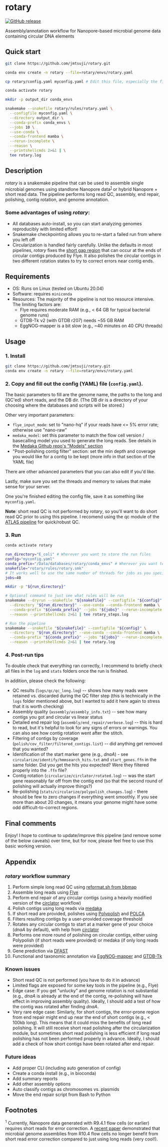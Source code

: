 # rotary
[![GitHub release](https://img.shields.io/badge/Version-0.2.0--beta2-lightgrey.svg)](https://github.com/jmtsuji/rotary/releases)

Assembly/annotation workflow for Nanopore-based microbial genome data containing circular DNA elements 

## Quick start
```bash
git clone https://github.com/jmtsuji/rotary.git

conda env create -n rotary --file=rotary/envs/rotary.yaml

cp rotary/config.yaml myconfig.yaml # Edit this file, especially the first few lines

conda activate rotary

mkdir -p output_dir conda_envs

snakemake --snakefile rotary/rules/rotary.yaml \
  --configfile myconfig.yaml \
  --directory output_dir \
  --conda-prefix conda_envs \
  --jobs 10 \
  --use-conda \
  --conda-frontend mamba \
  --rerun-incomplete \
  --reason \
  --printshellcmds 2>&1 | \
  tee rotary.log
```

## Description
_rotary_ is a snakemake pipeline that can be used to assemble single microbial genomes using 
standlone Nanopore data<sup>[1](#Footnotes)</sup> or hybrid Nanopore + short read data. 
The pipeline performs long read QC, assembly, end repair, polishing, contig rotation, and genome annotation.

### Some advantages of using _rotary_:
- All databases auto-install, so you can start analyzing genomes reproducibly with limited effort!
- Snakemake checkpointing allows you to re-start a failed run from where you left off
- Circularization is handled fairly carefully. Unlike the defaults in most pipelines, _rotary_ fixes the 
  [short gap region](https://github.com/fenderglass/Flye/issues/315#issuecomment-720679812) that can occur at the ends 
  of circular contigs produced by Flye. It also polishes the circular contigs in two 
  different rotation states to try to correct errors near contig ends.

## Requirements
- OS: Runs on Linux (tested on Ubuntu 20.04)
- Software: requires `miniconda`
- Resources: The majority of the pipeline is not too resource intensive. The limiting factors are:
  - Flye requires moderate RAM (e.g., < 64 GB for typical bacterial genome runs)
  - GTDB-Tk v2 (with GTDB r207) needs ~55 GB RAM
  - EggNOG-mapper is a bit slow (e.g., ~40 minutes on 40 CPU threads)

## Usage
### 1. Install
```bash
git clone https://github.com/jmtsuji/rotary.git
conda env create -n rotary --file=rotary/envs/rotary.yaml
```

### 2. Copy and fill out the config (YAML) file (`config.yaml`).

The basic parameters to fill are the genome name, the paths to the long and (QC'ed) short reads, and the DB dir.
(The DB dir is a directory of your choosing where the databases and scripts will be stored.)

Other very important parameters:
- `flye_input_mode`: set to "nano-hq" if your reads have <= 5% error rate; otherwise use "nano-raw"
- `medaka_model`: set this parameter to match the flow cell version / basecalling model you used to generate the long reads. See details in the [Medaka Github repo's "Models" section](https://github.com/nanoporetech/medaka#models)
- "Post-polishing contig filter" section: set the min depth and coverage you would like for a contig to be kept (more info in that section of the YAML file)

There are other advanced parameters that you can also edit if you'd like.

Lastly, make sure you set the threads and memory to values that make sense for your server.

One you're finished editing the config file, save it as something like `myconfig.yaml`.

**Note**: short read QC is not performed by _rotary_, so you'll want to do short read QC prior to using this pipeline. 
I recomend using the qc module of the [ATLAS pipeline](https://github.com/metagenome-atlas/atlas) for quick/robust QC.

### 3. Run
```bash
conda activate rotary

run_directory="E_coli" # Wherever you want to store the run files
config="myconfig.yaml"
conda_prefix="/Data/databases/rotary/conda_envs" # Wherever you want to store the conda envs, which can be re-used between runs
snakefile="rotary/rules/rotary.smk"
# It works well to use the same number of threads for jobs as you specified in the config file
jobs=40

mkdir -p "${run_directory}"

# Optional command to just see what rules will be run
snakemake --dryrun --snakefile "${snakefile}" --configfile "${config}" \
  --directory "${run_directory}" --use-conda --conda-frontend mamba \
  --conda-prefix "${conda_prefix}" --jobs "${jobs}" --rerun-incomplete \
  --reason --printshellcmds 2>&1 | tee rotary_steps.log

# Run the pipeline
snakemake --snakefile "${snakefile}" --configfile "${config}" \
  --directory "${run_directory}" --use-conda --conda-frontend mamba \
  --conda-prefix "${conda_prefix}" --jobs "${jobs}" --rerun-incomplete \
  --reason --printshellcmds 2>&1 | tee rotary.log
```

### 4. Post-run tips
To double check that everything ran correctly, I recommend to briefly check all files in the `log` and `stats` folders 
once the run is finished.

In addition, please check the following:
- QC results (`logs/qc/qc_long.log`) -- shows how many reads were retained vs. discarded during the QC filter step (this is technically in the `logs` folder mentioned above, but I wanted to add it here again to stress that it is worth checking)
- Assembly quality (`assembly/assembly_info.txt`) -- see how many contigs you got and circular vs linear status
- Detailed end repair log (`assembly/end_repair/verbose.log`) -- this is hard to read, but it's helpful to look for any 
  signs of errors or warnings. You can also see how contig rotation went after the stitch.
- Filtering of contigs by coverage (`polish/cov_filter/filtered_contigs.list`) -- did anything get removed that you wanted?
- Identification of the start marker gene (e.g., _dnaA_) - see `circularize/identify/hmmsearch_hits.txt` 
  and `start_genes.ffn` in the same folder. Did you get the hits you expected? Were they filtered properly into the `.ffn` file?
- Contig rotation (`circularize/circlator/rotated.log`) -- was the start gene reasonably far off from the contig end 
  (so that the second round of polishing will actually improve things?)
- Re-polishing (`stats/circularize/polypolish_changes.log`) - there should be few to zero changes if everything went smoothly. 
  If you see more than about 20 changes, it means your genome might have some odd difficult-to-correct regions.

## Final comments
Enjoy! I hope to continue to update/improve this pipeline (and remove some of the below caveats) over time, but for now, 
please feel free to use this basic working version.

## Appendix

### _rotary_ workflow summary
1. Perform simple long read QC using 
   [reformat.sh from bbmap](https://jgi.doe.gov/data-and-tools/software-tools/bbtools/bb-tools-user-guide/reformat-guide/)
2. Assemble long reads using [Flye](https://github.com/fenderglass/Flye)
3. Perform end repair of any circular contigs (using a heavily modified version of the 
   [circlator](https://github.com/sanger-pathogens/circlator) workflow)
4. Polish contigs using long reads via [medaka](https://github.com/nanoporetech/medaka)
5. If short read are provided, polishes using [Polypolish](https://github.com/rrwick/Polypolish) 
   and [POLCA](https://github.com/alekseyzimin/masurca)
6. Filters resulting contigs by a user-provided coverage threshold
7. Rotates any circular contigs to start at a marker gene of your choice (_dnaA_ by default), with help from 
   [circlator](https://github.com/sanger-pathogens/circlator)
8. Performs one more round of polishing on circular contigs, either using 
   Polypolish (if short reads were provided) or medaka (if only long reads were provided)
9. Gene prediction via [DFAST](https://github.com/nigyta/dfast_core)
10. Functional and taxonomic annotation via [EggNOG-mapper](https://github.com/eggnogdb/eggnog-mapper) 
    and [GTDB-Tk](https://github.com/Ecogenomics/GTDBTk)

### Known issues
- Short read QC is not performed (you have to do it in advance)
- Limited flags are exposed for some key tools in the pipeline (e.g., Flye)
- Edge case: If you get "unlucky" and genome rotation is not substantial (e.g., _dnaA_ is already at the end of the contig, re-polishing will have effect in improving assembly quality). Ideally, I should add a test of how the contig was rotated after finding _dnaA_.
- Very rare edge case: Similarly, for short contigs, the error-prone region from end repair might end up near the end of short contigs (e.g., < 100kb long). This means that it could miss the benefits of long read polishing. It will still receive short read polishing after the circularization module, but sometimes short read polishing is less efficient if long read polishing has not been performed properly in advance. Ideally, I should add a check of how short contigs have been rotated after end repair.

### Future ideas
- Add proper CLI (including auto generation of config)
- Create a conda install (e.g., in bioconda)
- Add summary reports
- Add other assembly options
- Auto classify contigs as chromosomes vs. plasmids
- Move the end repair script from Bash to Python

## Footnotes
<sup>1</sup> Currently, Nanopore data generated with R9.4.1 flow cells (or earlier) requires short reads for error correction. A [recent paper](https://doi.org/10.1038/s41592-022-01539-7) demonstrated that microbial genome assemblies from R10.4 flow cells no longer benefit from short read error correction compared to just using long reads (very cool!).

